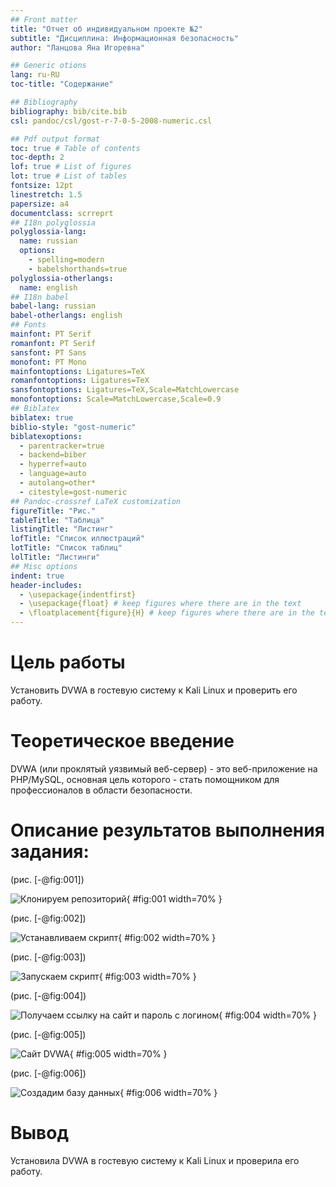 ```yaml
---
## Front matter
title: "Отчет об индивидуальном проекте №2"
subtitle: "Дисциплина: Информационная безопасность"
author: "Ланцова Яна Игоревна"

## Generic otions
lang: ru-RU
toc-title: "Содержание"

## Bibliography
bibliography: bib/cite.bib
csl: pandoc/csl/gost-r-7-0-5-2008-numeric.csl

## Pdf output format
toc: true # Table of contents
toc-depth: 2
lof: true # List of figures
lot: true # List of tables
fontsize: 12pt
linestretch: 1.5
papersize: a4
documentclass: scrreprt
## I18n polyglossia
polyglossia-lang:
  name: russian
  options:
	- spelling=modern
	- babelshorthands=true
polyglossia-otherlangs:
  name: english
## I18n babel
babel-lang: russian
babel-otherlangs: english
## Fonts
mainfont: PT Serif
romanfont: PT Serif
sansfont: PT Sans
monofont: PT Mono
mainfontoptions: Ligatures=TeX
romanfontoptions: Ligatures=TeX
sansfontoptions: Ligatures=TeX,Scale=MatchLowercase
monofontoptions: Scale=MatchLowercase,Scale=0.9
## Biblatex
biblatex: true
biblio-style: "gost-numeric"
biblatexoptions:
  - parentracker=true
  - backend=biber
  - hyperref=auto
  - language=auto
  - autolang=other*
  - citestyle=gost-numeric
## Pandoc-crossref LaTeX customization
figureTitle: "Рис."
tableTitle: "Таблица"
listingTitle: "Листинг"
lofTitle: "Список иллюстраций"
lotTitle: "Список таблиц"
lolTitle: "Листинги"
## Misc options
indent: true
header-includes:
  - \usepackage{indentfirst}
  - \usepackage{float} # keep figures where there are in the text
  - \floatplacement{figure}{H} # keep figures where there are in the text
---
```


# Цель работы

Установить DVWA в гостевую систему к Kali Linux и проверить его работу.

# Теоретическое введение

DVWA (или проклятый уязвимый веб-сервер) - это веб-приложение на PHP/MySQL, основная цель которого - стать помощником для профессионалов в области безопасности.

# Описание результатов выполнения задания:

(рис. [-@fig:001])

![ Клонируем репозиторий](images/1.png){ #fig:001 width=70% }

(рис. [-@fig:002])

![ Устанавливаем скрипт](images/2.png){ #fig:002 width=70% }

(рис. [-@fig:003])

![ Запускаем скрипт](images/3.png){ #fig:003 width=70% }

(рис. [-@fig:004])

![ Получаем ссылку на сайт и пароль с логином](images/4.png){ #fig:004 width=70% }

(рис. [-@fig:005])

![ Сайт DVWA](images/5.png){ #fig:005 width=70% }

(рис. [-@fig:006])

![ Создадим базу данных](images/6.png){ #fig:006 width=70% }


# Вывод

Установила DVWA в гостевую систему к Kali Linux и проверила его работу.
